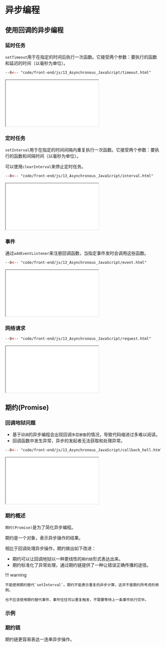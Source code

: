 # 异步编程

## 使用回调的异步编程

### 延时任务

`setTimeout`用于在指定的时间后执行一次函数。它接受两个参数：要执行的函数和延迟的时间（以毫秒为单位）。

``` html
--8<-- "code/front-end/js/13_Asynchronous_JavaScript/timeout.html"
```

<iframe loading="lazy" src="timeout.html"></iframe>

### 定时任务

`setInterval`用于在指定的时间间隔内重复执行一次函数。它接受两个参数：要执行的函数和间隔时间（以毫秒为单位）。

可以使用`clearInterval`来停止定时任务。

``` html
--8<-- "code/front-end/js/13_Asynchronous_JavaScript/interval.html"
```

<iframe loading="lazy" src="interval.html"></iframe>

### 事件

通过`addEventListener`来注册回调函数，当指定事件发时会调用这些函数。

``` html
--8<-- "code/front-end/js/13_Asynchronous_JavaScript/event.html"
```

<iframe loading="lazy" src="event.html"></iframe>

### 网络请求

``` html
--8<-- "code/front-end/js/13_Asynchronous_JavaScript/request.html"
```

<iframe loading="lazy" src="request.html"></iframe>

## 期约(Promise)

### 回调地狱问题

- 基于`回调`的异步编程会出现回调`多层嵌套`的情况，导致代码缩进过多难以阅读。
- 回调函数中发生异常，异步的发起者无法获取和处理异常。

``` html
--8<-- "code/front-end/js/13_Asynchronous_JavaScript/callback_hell.html"
```

<iframe loading="lazy" src="callback_hell.html"></iframe>

### 期约概述

`期约(Promise)`是为了简化异步编程。

期约是一个对象，表示异步操作的结果。

相比于回调处理异步操作，期约做出如下改进：

- 期约可以让回调地狱以一种更线性的`期约链`形式表达出来。
- 期约标准化了异常处理，通过期约链提供了一种让错误正确传播的途径。

!!! warning

    不能使用期约替代`setInterval`。期约不能表示重复的异步计算，这并不是期约所考虑的用例。

    也不应该使用期约替代事件，事件往往可以重复触发，不需要等待上一条事件执行完毕。

### 示例

### 期约链

期约链更容易表达一连串异步操作。
